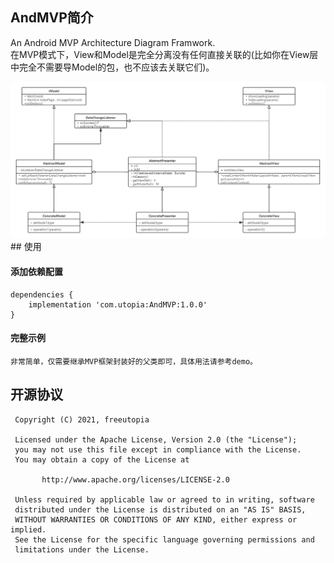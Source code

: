 ## AndMVP简介
An Android MVP Architecture Diagram Framwork.      
在MVP模式下，View和Model是完全分离没有任何直接关联的(比如你在View层中完全不需要导Model的包，也不应该去关联它们)。
<div align="center"><img src="art/mvp-uml.png"/></div>
## 使用 

#### 添加依赖配置  
  
```
dependencies {
    implementation 'com.utopia:AndMVP:1.0.0'
}
```  

#### 完整示例
```
非常简单，仅需要继承MVP框架封装好的父类即可，具体用法请参考demo。
```  

## 开源协议
```
 Copyright (C) 2021, freeutopia
 
 Licensed under the Apache License, Version 2.0 (the "License");
 you may not use this file except in compliance with the License.
 You may obtain a copy of the License at

       http://www.apache.org/licenses/LICENSE-2.0

 Unless required by applicable law or agreed to in writing, software
 distributed under the License is distributed on an "AS IS" BASIS,
 WITHOUT WARRANTIES OR CONDITIONS OF ANY KIND, either express or implied.
 See the License for the specific language governing permissions and
 limitations under the License.
 ```

